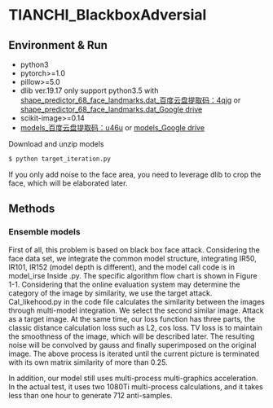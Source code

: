 # TIANCHI_BlackboxAdversial




## Environment & Run
- python3
- pytorch>=1.0
- pillow>=5.0
- dlib ver.19.17   only support python3.5    with [shape_predictor_68_face_landmarks.dat_百度云盘提取码：4qjg](https://pan.baidu.com/s/1LMhhW2tXa8a1m2dx8-mCzQ&shfl=shareset) or [shape_predictor_68_face_landmarks.dat_Google drive](https://drive.google.com/open?id=1iMXiyvu3nYcNumtUHifVauU3-P_I_ssV)
- scikit-image>=0.14
- [models_百度云盘提取码：u46u](https://pan.baidu.com/s/1USe0e12jyeVj49AELL7KLw&shfl=shareset) or [models_Google drive](https://drive.google.com/open?id=1KrBN9-vlpmcbX5N-vc0QtKVsXuxF0jXd)

Download and unzip models
```bash
$ python target_iteration.py
```
If you only add noise to the face area, you need to leverage dlib to crop the face, which will be elaborated later.

## Methods
### Ensemble models
First of all, this problem is based on black box face attack. Considering the face data set, we integrate the common model structure, integrating IR50, IR101, IR152 (model depth is different), and the model call code is in model_irse Inside .py. The specific algorithm flow chart is shown in Figure 1-1. Considering that the online evaluation system may determine the category of the image by similarity, we use the target attack. Cal_likehood.py in the code file calculates the similarity between the images through multi-model integration. We select the second similar image. Attack as a target image. At the same time, our loss function has three parts, the classic distance calculation loss such as L2, cos loss. TV loss is to maintain the smoothness of the image, which will be described later. The resulting noise will be convolved by gauss and finally superimposed on the original image. The above process is iterated until the current picture is terminated with its own matrix similarity of more than 0.25.

In addition, our model still uses multi-process multi-graphics acceleration. In the actual test, it uses two 1080Ti multi-process calculations, and it takes less than one hour to generate 712 anti-samples.
